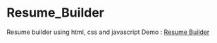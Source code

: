 # Resume_Builder
Resume builder using html, css and javascript
Demo : <a href="https://darshan7090.github.io/Resume_Builder/">Resume Builder</a>
